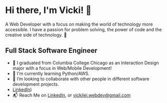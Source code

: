 # Hi there, I'm Vicki! 🧪 

A Web Developer with a focus on making the world of technology more accessible. I have a passion for problem solving, the power of code and the creative side of technology. 👋

## Full Stack Software Engineer
- 🔭 I graduated from Columbia College Chicago as an Interaction Design major with a focus in Web/Mobile Development!
- 🌱 I'm currently learning Python/AWS. 
- 👯 I’m looking to collaborate with other people in different software development projects.
- [LinkedIn](https://www.vic.software))
- 📬 Reach Me on [LinkedIn](https://www.linkedin.com/in/yongxin-lei/), or vickilei.webdev@gmail.com 





